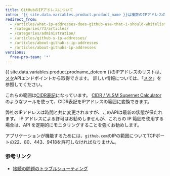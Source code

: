 ```yaml
---
title: GitHubのIPアドレスについて
intro: '{{ site.data.variables.product.product_name }}は複数のIPアドレスの範囲からアプリケーションを提供します。この範囲は、APIを通じて取得できます。'
redirect_from:
  - /articles/what-ip-addresses-does-github-use-that-i-should-whitelist/
  - /categories/73/articles/
  - /categories/administration/
  - /articles/github-s-ip-addresses/
  - /articles/about-github-s-ip-addresses
  - /articles/about-githubs-ip-addresses
versions:
  free-pro-team: '*'
---
```


{{ site.data.variables.product.prodname_dotcom }}のIPアドレスのリストは、[メタ](https://api.github.com/meta)APIエンドポイントから取得できます。 詳しい情報については、「[メタ](/v3/meta/)」を参照してください。

これらの範囲は[CIDR表記](https://en.wikipedia.org/wiki/Classless_Inter-Domain_Routing#CIDR_notation)になっています。 [CIDR / VLSM Supernet Calculator](http://www.subnet-calculator.com/cidr.php)のようなツールを使って、CIDR表記をIPアドレスの範囲に変換できます。

弊社のIPアドレスは時間と共に変更されますが、このAPIは最新の状態が保たれます。 IP アドレスによる許可はお勧めしませんが、これらの IP 範囲を使用する場合は、API を定期的にモニタリングすることを強くお勧めします。

アプリケーションが機能するためには、`github.com`のIPの範囲についてTCPポートの22、80、443、9418を許可しなければなりません。

### 参考リンク

- [接続の問題のトラブルシューティング](/articles/troubleshooting-connectivity-problems)
